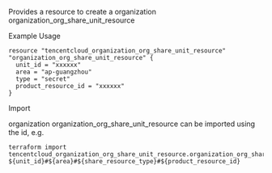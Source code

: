 Provides a resource to create a organization organization_org_share_unit_resource

Example Usage

```hcl
resource "tencentcloud_organization_org_share_unit_resource" "organization_org_share_unit_resource" {
  unit_id = "xxxxxx"
  area = "ap-guangzhou"
  type = "secret"
  product_resource_id = "xxxxxx"
}
```

Import

organization organization_org_share_unit_resource can be imported using the id, e.g.

```
terraform import tencentcloud_organization_org_share_unit_resource.organization_org_share_unit_resource ${unit_id}#${area}#${share_resource_type}#${product_resource_id}
```
